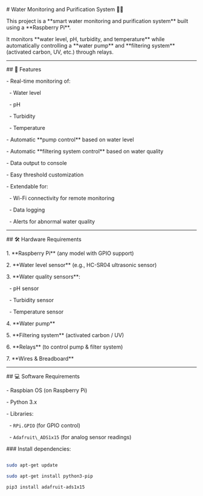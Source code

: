 \# Water Monitoring and Purification System 🌊💧



This project is a \*\*smart water monitoring and purification system\*\* built using a \*\*Raspberry Pi\*\*.  

It monitors \*\*water level, pH, turbidity, and temperature\*\* while automatically controlling a \*\*water pump\*\* and \*\*filtering system\*\* (activated carbon, UV, etc.) through relays.  



---



\## 🚀 Features

\- Real-time monitoring of:

&nbsp; - Water level

&nbsp; - pH

&nbsp; - Turbidity

&nbsp; - Temperature

\- Automatic \*\*pump control\*\* based on water level

\- Automatic \*\*filtering system control\*\* based on water quality

\- Data output to console

\- Easy threshold customization

\- Extendable for:

&nbsp; - Wi-Fi connectivity for remote monitoring

&nbsp; - Data logging

&nbsp; - Alerts for abnormal water quality



---



\## 🛠️ Hardware Requirements

1\. \*\*Raspberry Pi\*\* (any model with GPIO support)

2\. \*\*Water level sensor\*\* (e.g., HC-SR04 ultrasonic sensor)

3\. \*\*Water quality sensors\*\*:

&nbsp;  - pH sensor  

&nbsp;  - Turbidity sensor  

&nbsp;  - Temperature sensor  

4\. \*\*Water pump\*\*

5\. \*\*Filtering system\*\* (activated carbon / UV)

6\. \*\*Relays\*\* (to control pump \& filter system)

7\. \*\*Wires \& Breadboard\*\*



---



\## 💻 Software Requirements

\- Raspbian OS (on Raspberry Pi)  

\- Python 3.x  

\- Libraries:  

&nbsp; - `RPi.GPIO` (for GPIO control)  

&nbsp; - `Adafruit\_ADS1x15` (for analog sensor readings)  



\### Install dependencies:

```bash

sudo apt-get update

sudo apt-get install python3-pip

pip3 install adafruit-ads1x15



